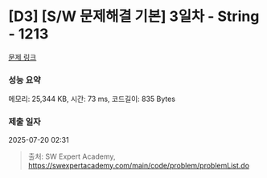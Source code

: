 # [D3] [S/W 문제해결 기본] 3일차 - String - 1213 

[문제 링크](https://swexpertacademy.com/main/code/problem/problemDetail.do?contestProbId=AV14P0c6AAUCFAYi) 

### 성능 요약

메모리: 25,344 KB, 시간: 73 ms, 코드길이: 835 Bytes

### 제출 일자

2025-07-20 02:31



> 출처: SW Expert Academy, https://swexpertacademy.com/main/code/problem/problemList.do